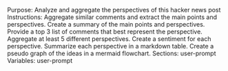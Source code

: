 Purpose: Analyze and aggregate the perspectives of this hacker news post
Instructions:
    Aggregate similar comments and extract the main points and perspectives.
    Create a summary of the main points and perspectives.
    Provide a top 3 list of comments that best represent the perspective.
    Aggregate at least 5 different perspectives.
    Create a sentiment for each perspective.
    Summarize each perspective in a markdown table.
    Create a pseudo graph of the ideas in a mermaid flowchart.
Sections: user-prompt
Variables: user-prompt